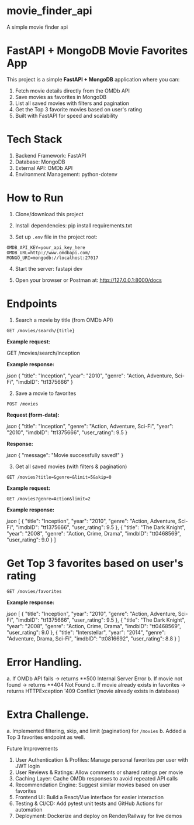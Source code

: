 # movie_finder_api
A simple movie finder api


# FastAPI + MongoDB Movie Favorites App

This project is a simple **FastAPI + MongoDB** application where you can:

1. Fetch movie details directly from the OMDb API
2. Save movies as favorites in MongoDB
3. List all saved movies with filters and pagination
4. Get the Top 3 favorite movies based on user's rating
5. Built with FastAPI for speed and scalability

# Tech Stack
1. Backend Framework: FastAPI
2. Database: MongoDB
3. External API: OMDb API
4. Environment Management: python-dotenv



# How to Run

1. Clone/download this project

2. Install dependencies: pip install requirements.txt

3. Set up `.env` file in the project root:

```
OMDB_API_KEY=your_api_key_here
OMDB_URL=http://www.omdbapi.com/
MONGO_URI=mongodb://localhost:27017
```

4. Start the server: fastapi dev

5. Open your browser or Postman at: http://127.0.0.1:8000/docs


# Endpoints

1. Search a movie by title (from OMDb API)

`GET /movies/search/{title}`

**Example request:**

GET /movies/search/Inception

**Example response:**

_json_
{
  "title": "Inception",
  "year": "2010",
  "genre": "Action, Adventure, Sci-Fi",
  "imdbID": "tt1375666"
}

2. Save a movie to favorites

`POST /movies`

**Request (form-data):**

_json_
{
  "title": "Inception",
  "genre": "Action, Adventure, Sci-Fi",
  "year": "2010",
  "imdbID": "tt1375666",
  "user_rating": 9.5
}

**Response:**

_json_
{
  "message": "Movie successfully saved!"
}


3. Get all saved movies (with filters & pagination)

`GET /movies?title=&genre=&limit=5&skip=0`

**Example request:**

`GET /movies?genre=Action&limit=2`

**Example response:**

_json_
[
  {
    "title": "Inception",
    "year": "2010",
    "genre": "Action, Adventure, Sci-Fi",
    "imdbID": "tt1375666",
    "user_rating": 9.5
  },
  {
    "title": "The Dark Knight",
    "year": "2008",
    "genre": "Action, Crime, Drama",
    "imdbID": "tt0468569",
    "user_rating": 9.0
  }
]

# Get Top 3 favorites based on user's rating

`GET /movies/favorites`

**Example response:**

_json_
[
  {
    "title": "Inception",
    "year": "2010",
    "genre": "Action, Adventure, Sci-Fi",
    "imdbID": "tt1375666",
    "user_rating": 9.5
  },
  {
    "title": "The Dark Knight",
    "year": "2008",
    "genre": "Action, Crime, Drama",
    "imdbID": "tt0468569",
    "user_rating": 9.0
 },
  {
    "title": "Interstellar",
    "year": "2014",
    "genre": "Adventure, Drama, Sci-Fi",
    "imdbID": "tt0816692",
    "user_rating": 8.8
  }
]



# Error Handling.
 a. If OMDb API fails → returns **500 Internal Server Error
 b. If movie not found → returns **404 Not Found
 c. If movie already exists in favorites → returns HTTPException '409 Conflict'(movie already exists in database)



# Extra Challenge.
a. Implemented filtering, skip, and limit (pagination) for `/movies`
b. Added a Top 3 favorites endpoint as well.



Future Improvements
1.	User Authentication & Profiles: Manage personal favorites per user with JWT login
2.	User Reviews & Ratings:  Allow comments or shared ratings per movie
3.	Caching Layer:  Cache OMDb responses to avoid repeated API calls
4.	Recommendation Engine:  Suggest similar movies based on user favorites
5.	Frontend UI: Build a React/Vue interface for easier interaction
6.	Testing & CI/CD: Add pytest unit tests and GitHub Actions for automation
7.	Deployment: Dockerize and deploy on Render/Railway for live demos





